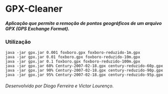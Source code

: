 # GPX-Cleaner 
##### Aplicação que permite a remoção de pontos geográficos de um arquivo GPX (GPS Exchange Format).

### Utilização
```
java -jar gpx.jar 0.001 foxboro.gpx foxboro-reduzido-1m.gpx
java -jar gpx.jar 0.01 foxboro.gpx foxboro-reduzido-10m.gpx
java -jar gpx.jar 0.1 foxboro.gpx foxboro-reduzido-100m.gpx
java -jar gpx.jar 60% Century-2007-02-18.gpx century-reduzido-60p.gpx
java -jar gpx.jar 90% Century-2007-02-18.gpx century-reduzido-90p.gpx
java -jar gpx.jar 95% Century-2007-02-18.gpx century-reduzido-95p.gpx
```

###### Desenvolvido por Diogo Ferreira e Victor Lourenço.
